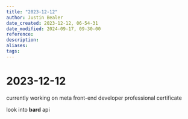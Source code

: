 ```yaml
---
title: "2023-12-12"
author: Justin Bealer
date_created: 2023-12-12, 06-54-31
date_modified: 2024-09-17, 09-30-00
reference: 
description: 
aliases: 
tags: 
---
```

# 2023-12-12

currently working on meta front-end developer professional certificate

look into **bard** api
